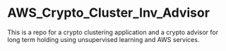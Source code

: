 # AWS_Crypto_Cluster_Inv_Advisor
This is a repo for a crypto clustering application and a crypto advisor for long term holding using unsupervised learning and AWS services. 
